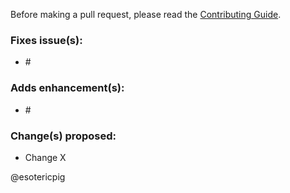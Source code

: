 Before making a pull request, please read the [Contributing Guide](https://github.com/esotericpig/senpi/blob/master/CONTRIBUTING.md).

### Fixes issue(s):
- #<number>

### Adds enhancement(s):
- #<number>

### Change(s) proposed:
- Change X

@esotericpig
